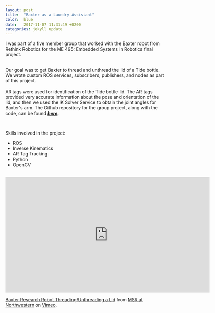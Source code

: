 ```yaml
---
layout: post
title:  "Baxter as a Laundry Assistant"
color:  blue
date:   2017-11-07 11:31:49 +0200
categories: jekyll update
---
```


I was part of a five member group that worked with the Baxter robot from Rethink Robotics for the ME 495: Embedded Systems in Robotics final project.
<br>
<br>

Our goal was to get Baxter to thread and unthread the lid of a Tide bottle. We wrote custom ROS services, subscribers, publishers, and nodes as part of this project. 
<br>
<br>
AR tags were used for identification of the Tide bottle lid. The AR tags provided very accurate information about the pose and orientation of the lid, and then we used the IK Solver Service to obtain the joint angles for Baxter's arm. The Github repository for the group project, along with the code, can be found <i><b>[here](https://github.com/am2512/baxter_final_project).</b></i>

<br>

Skills involved in the project:
<ul>
      <li> ROS </li>
      <li> Inverse Kinematics </li>
      <li> AR Tag Tracking </li>
      <li> Python </li>
      <li> OpenCV </li>
    </ul>
<br>

<iframe src="https://player.vimeo.com/video/246549829" width="640" height="360" frameborder="0" webkitallowfullscreen mozallowfullscreen allowfullscreen></iframe>
<p><a href="https://vimeo.com/246549829">Baxter Research Robot Threading/Unthreading a Lid</a> from <a href="https://vimeo.com/numsr">MSR at Northwestern</a> on <a href="https://vimeo.com">Vimeo</a>.</p>

